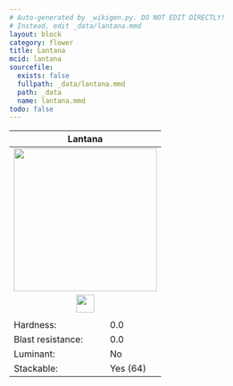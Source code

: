 ```yaml
---
# Auto-generated by _wikigen.py. DO NOT EDIT DIRECTLY!
# Instead, edit _data/lantana.mmd
layout: block
category: flower
title: Lantana
mcid: lantana
sourcefile:
  exists: false
  fullpath: _data/lantana.mmd
  path: _data
  name: lantana.mmd
todo: false
---
```


<table class="block-info"><thead><tr>
<th colspan=2>Lantana</th>
</tr></thead><tbody>
<tr><td colspan=2 class="cell-image-big" style="text-align:center"><img src="/allotment/img/textures/allotment/lantana.png" width="256" height="256" alt="" class="preview-icon"></td></tr>
<tr><td colspan=2 class="cell-image-small" style="text-align:center"><img src="/allotment/img/inventory_textures/allotment/lantana.png" width="32" height="32" alt="" class="inventory-icon"></td></tr>
<tr><td colspan=2 style="text-align:center"><span class="tool-info tool-none tool-level-0" title="Does not require or break faster with any tool"></span></td></tr>
<tr><td>Hardness:</td><td>0.0</td></tr>
<tr><td>Blast resistance:</td><td>0.0</td></tr>
<tr><td>Luminant:</td><td>No</td></tr>
<tr><td>Stackable:</td><td>Yes (64)</td></tr>
</tbody></table>

